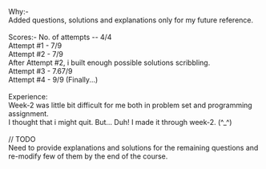 Why:- <br>
Added questions, solutions and explanations only for my future reference.<br> 
<br> 
Scores:- No. of attempts -- 4/4 <br> 
Attempt #1 - 7/9 <br>
Attempt #2 - 7/9  <br>
After Attempt #2, i built enough possible solutions scribbling. <br>
Attempt #3 - 7.67/9 <br>
Attempt #4 - 9/9 (Finally...)<br>
<br>
Experience: <br>
Week-2 was little bit difficult for me both in problem set and programming assignment. <br>
I thought that i might quit. But... Duh! I made it through week-2. (^_^)<br>
<br>
// TODO <br>
Need to provide explanations and solutions for the remaining questions and re-modify few of them by the end of the course.
